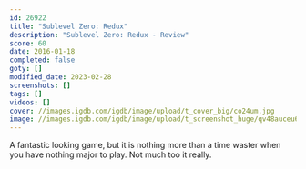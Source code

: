 ```yaml
---
id: 26922
title: "Sublevel Zero: Redux"
description: "Sublevel Zero: Redux - Review"
score: 60
date: 2016-01-18
completed: false
goty: []
modified_date: 2023-02-28
screenshots: []
tags: []
videos: []
cover: //images.igdb.com/igdb/image/upload/t_cover_big/co24um.jpg
image: //images.igdb.com/igdb/image/upload/t_screenshot_huge/qv48auceu6r8g5sq7lz4.jpg
---
```

A fantastic looking game, but it is nothing more than a time waster when you have nothing major to play. Not much too it really.